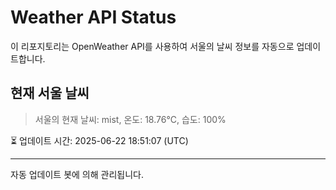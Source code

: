 
# Weather API Status

이 리포지토리는 OpenWeather API를 사용하여 서울의 날씨 정보를 자동으로 업데이트합니다.

## 현재 서울 날씨
> 서울의 현재 날씨: mist, 온도: 18.76°C, 습도: 100%

⏳ 업데이트 시간: 2025-06-22 18:51:07 (UTC)

---
자동 업데이트 봇에 의해 관리됩니다.
